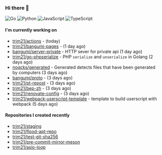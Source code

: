 ### Hi there 👋

![Go](https://img.shields.io/badge/go-%2300ADD8.svg?style=for-the-badge&logo=go&logoColor=white)
![Python](https://img.shields.io/badge/python-3670A0?style=for-the-badge&logo=python&logoColor=ffdd54)
![JavaScript](https://img.shields.io/badge/javascript-%23323330.svg?style=for-the-badge&logo=javascript&logoColor=%23F7DF1E)
![TypeScript](https://img.shields.io/badge/typescript-%23007ACC.svg?style=for-the-badge&logo=typescript&logoColor=white)

#### I'm currently working on

- [trim21/actions](https://github.com/trim21/actions) -  (today)
- [trim21/bangumi-pages](https://github.com/trim21/bangumi-pages) -  (1 day ago)
- [bangumi/server-private](https://github.com/bangumi/server-private) - HTTP sever for private api (1 day ago)
- [trim21/go-phpserialize](https://github.com/trim21/go-phpserialize) - PHP `serialize` and `unserialize` in Golang (2 days ago)
- [noqcks/generated](https://github.com/noqcks/generated) -  Generated detects files that have been generated by computers (3 days ago)
- [bangumi/proto](https://github.com/bangumi/proto) -  (3 days ago)
- [trim21/pt-repost](https://github.com/trim21/pt-repost) -  (3 days ago)
- [trim21/bep-zh](https://github.com/trim21/bep-zh) -  (3 days ago)
- [trim21/renovate-config](https://github.com/trim21/renovate-config) -  (3 days ago)
- [trim21/webpack-userscript-template](https://github.com/trim21/webpack-userscript-template) - template to build userscript with webpack (5 days ago)

#### Repositories I created recently

- [trim21/staging](https://github.com/trim21/staging)
- [trim21/flood-apt-repo](https://github.com/trim21/flood-apt-repo)
- [trim21/test-git-sha256](https://github.com/trim21/test-git-sha256)
- [trim21/pre-commit-mirror-meson](https://github.com/trim21/pre-commit-mirror-meson)
- [trim21/asio-loop](https://github.com/trim21/asio-loop)
